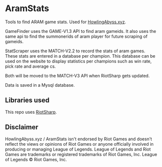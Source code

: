 # AramStats
Tools to find ARAM game stats. Used for [HowlingAbyss.xyz](http://howlingabyss.xyz).

GameFinder uses the GAME-V1.3 API to find aram gameids. It also uses the same api to find the summonerids of aram player for future scraping of gameids.

StatScraper uses the MATCH-V2.2 to record the stats of aram games. These stats are entered in a database per champion. This database can be used on the website to display statistics per champions such as win rate, pick rate and average cs.

Both will be moved to the MATCH-V3 API when RiotSharp gets updated.

Data is saved in a Mysql database.

## Libraries used

This repo uses [RiotSharp](https://github.com/BenFradet/RiotSharp).

## Disclaimer

HowlingAbyss.xyz / AramStats isn't endorsed by Riot Games and doesn't reflect the views or opinions of Riot Games or anyone officially involved in producing or managing League of Legends. League of Legends and Riot Games are trademarks or registered trademarks of Riot Games, Inc. League of Legends © Riot Games, Inc.
